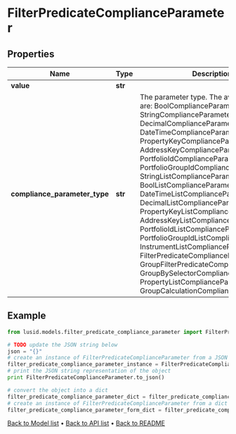 # FilterPredicateComplianceParameter


## Properties
Name | Type | Description | Notes
------------ | ------------- | ------------- | -------------
**value** | **str** |  | 
**compliance_parameter_type** | **str** | The parameter type. The available values are: BoolComplianceParameter, StringComplianceParameter, DecimalComplianceParameter, DateTimeComplianceParameter, PropertyKeyComplianceParameter, AddressKeyComplianceParameter, PortfolioIdComplianceParameter, PortfolioGroupIdComplianceParameter, StringListComplianceParameter, BoolListComplianceParameter, DateTimeListComplianceParameter, DecimalListComplianceParameter, PropertyKeyListComplianceParameter, AddressKeyListComplianceParameter, PortfolioIdListComplianceParameter, PortfolioGroupIdListComplianceParameter, InstrumentListComplianceParameter, FilterPredicateComplianceParameter, GroupFilterPredicateComplianceParameter, GroupBySelectorComplianceParameter, PropertyListComplianceParameter, GroupCalculationComplianceParameter | 

## Example

```python
from lusid.models.filter_predicate_compliance_parameter import FilterPredicateComplianceParameter

# TODO update the JSON string below
json = "{}"
# create an instance of FilterPredicateComplianceParameter from a JSON string
filter_predicate_compliance_parameter_instance = FilterPredicateComplianceParameter.from_json(json)
# print the JSON string representation of the object
print FilterPredicateComplianceParameter.to_json()

# convert the object into a dict
filter_predicate_compliance_parameter_dict = filter_predicate_compliance_parameter_instance.to_dict()
# create an instance of FilterPredicateComplianceParameter from a dict
filter_predicate_compliance_parameter_form_dict = filter_predicate_compliance_parameter.from_dict(filter_predicate_compliance_parameter_dict)
```
[Back to Model list](../README.md#documentation-for-models) &#8226; [Back to API list](../README.md#documentation-for-api-endpoints) &#8226; [Back to README](../README.md)


